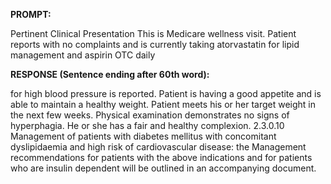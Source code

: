 **PROMPT:**

Pertinent Clinical Presentation  This is Medicare wellness visit. Patient reports with no complaints and is currently taking atorvastatin for lipid management and aspirin OTC daily

**RESPONSE (Sentence ending after 60th word):**

for high blood pressure is reported. Patient is having a good appetite and is able to maintain a healthy weight. Patient meets his or her target weight in the next few weeks. Physical examination demonstrates no signs of hyperphagia. He or she has a fair and healthy complexion. 2.3.0.10 Management of patients with diabetes mellitus with concomitant dyslipidaemia and high risk of cardiovascular disease: the Management recommendations for patients with the above indications and for patients who are insulin dependent will be outlined in an accompanying document. 